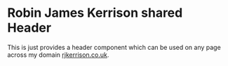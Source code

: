 # Robin James Kerrison shared Header

This is just provides a header component which can be used on any page
across my domain [rjkerrison.co.uk](https://rjkerrison.co.uk).
